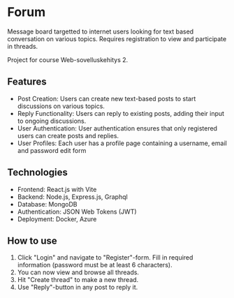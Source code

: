 # Forum

Message board targetted to internet users looking for text based conversation on various topics. Requires registration to view and participate in threads.

Project for course Web-sovelluskehitys 2.

## Features

- Post Creation: Users can create new text-based posts to start discussions on various topics.
- Reply Functionality: Users can reply to existing posts, adding their input to ongoing discussions.
- User Authentication: User authentication ensures that only registered users can create posts and replies.
- User Profiles: Each user has a profile page containing a username, email and password edit form

## Technologies

- Frontend: React.js with Vite
- Backend: Node.js, Express.js, Graphql
- Database: MongoDB
- Authentication: JSON Web Tokens (JWT)
- Deployment: Docker, Azure

## How to use

1. Click "Login" and navigate to "Register"-form. Fill in required information (password must be at least 6 characters).
2. You can now view and browse all threads.
3. Hit "Create thread" to make a new thread.
4. Use "Reply"-button in any post to reply it.
